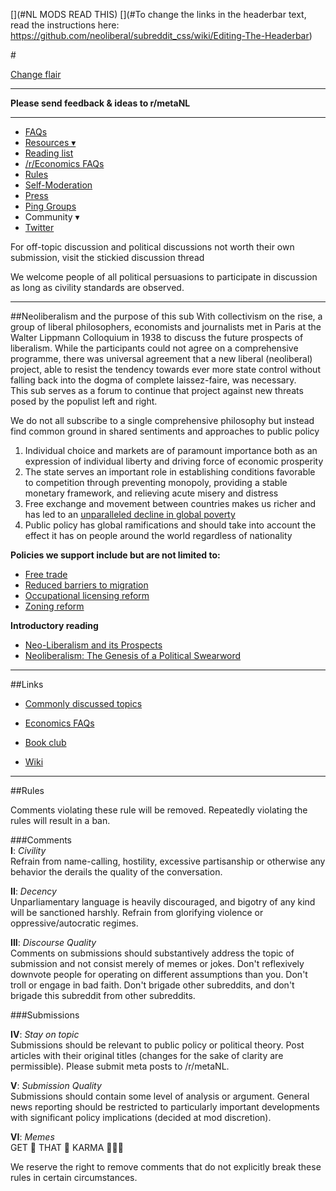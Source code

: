[](#NL MODS READ THIS)
[](#To change the links in the headerbar text, read the instructions here: https://github.com/neoliberal/subreddit_css/wiki/Editing-The-Headerbar)

#[](#headerbutton)[](https://twitter.com/ne0liberal)[](#headerbutton-2)[](https://www.stitcher.com/podcast/the-neolib-podcast/e/59269813?autoplay=true)[](#headerbutton-3)[](https://www.reddit.com/r/neoliberal/comments/azbj2p/adam_smith_institute_ama/)
 
[](#homebutton)[](/r/neoliberal)

[](#bigbutton) [Change flair](/r/neoliberal/wiki/flairs)

---

**Please send feedback & ideas to r/metaNL**

---

- [FAQs](https://www.reddit.com/r/neoliberal/wiki/faq)
- [Resources ▾](https://www.reddit.com/r/neoliberal/wiki/)
 - [Reading list](https://www.reddit.com/r/neoliberal/wiki/readinglist)
 - [/r/Economics FAQs](https://www.reddit.com/r/Economics/wiki/index)
 - [Rules](https://www.reddit.com/r/neoliberal/wiki/rules)
 - [Self-Moderation](https://www.reddit.com/r/neoliberal/wiki/communicationtips)
 - [Press](https://www.reddit.com/r/neoliberal/wiki/press)
 - [Ping Groups](https://www.reddit.com/r/neoliberal/wiki/userpinger/groups)
- Community ▾
 - [Twitter](http://twitter.com/ne0liberal)


For off-topic discussion  and political discussions not worth their own submission, visit the stickied discussion thread  

We welcome people of all political persuasions to participate in discussion as long as civility standards are observed. 




---  

##Neoliberalism and the purpose of this sub
With collectivism on the rise, a group of liberal philosophers, economists and journalists met in Paris at the Walter Lippmann Colloquium in 1938 to discuss the future prospects of liberalism. While the participants could not agree on a comprehensive programme, there was universal agreement that a new liberal (neoliberal) project, able to resist the tendency towards ever more state control without falling back into the dogma of complete laissez-faire, was necessary.  
This sub serves as a forum to continue that project against new threats posed by the populist left and right.  

We do not all subscribe to a single comprehensive philosophy but instead find common ground in shared sentiments and approaches to public policy  

1. Individual choice and markets are of paramount importance both as an expression of individual liberty and driving force of economic prosperity 
2. The state serves an important role in establishing conditions favorable to competition through preventing monopoly, providing a stable monetary framework, and relieving acute misery and distress
3. Free exchange and movement between countries makes us richer and has led to an [unparalleled decline in global poverty](https://imgur.com/a/zM2rh) 
4. Public policy has global ramifications and should take into account the effect it has on people around the world regardless of nationality  

**Policies we support include but are not limited to:**

- [Free trade](http://www.walkerd.people.cofc.edu/Readings/Trade/iowacarcrop.pdf)
- [Reduced barriers to migration](https://www.reddit.com/r/neoliberal/wiki/openborders)
- [Occupational licensing reform](https://www.brookings.edu/opinions/the-future-of-occupational-licensing-reform/)
- [Zoning reform](https://www.brookings.edu/blog/social-mobility-memos/2016/08/16/zoning-as-opportunity-hoarding/)

**Introductory reading**

- [Neo-Liberalism and its Prospects](https://miltonfriedman.hoover.org/friedman_images/Collections/2016c21/Farmand_02_17_1951.pdf)
- [Neoliberalism: The Genesis of a Political Swearword](https://olivermhartwich.files.wordpress.com/2015/02/neoliberalism.pdf)  

-----

##Links

* [Commonly discussed topics](https://www.reddit.com/r/neoliberal/wiki/commontopics)

* [Economics FAQs](https://www.reddit.com/r/Economics/wiki/index#wiki_frequently_asked_questions)

* [Book club](https://www.reddit.com/r/neoliberal/wiki/bookclub)

* [Wiki](https://www.reddit.com/r/neoliberal/wiki/)



-----

##Rules

Comments violating these rule will be removed. Repeatedly violating the rules will result in a ban.

###Comments  
**I**: *Civility*  
Refrain from name-calling, hostility, excessive partisanship or otherwise any behavior the derails the quality of the conversation.

**II**: *Decency*  
Unparliamentary language is heavily discouraged, and bigotry of any kind will be sanctioned harshly. Refrain from glorifying violence or oppressive/autocratic regimes.  

**III**: *Discourse Quality*  
Comments on submissions should substantively address the topic of submission and not consist merely of memes or jokes. Don't reflexively downvote people for operating on different assumptions than you. Don't troll or engage in bad faith. Don't brigade other subreddits, and don't brigade this subreddit from other subreddits. 

###Submissions

**IV**: *Stay on topic*  
Submissions should be relevant to public policy or political theory. Post articles with their original titles (changes for the sake of clarity are permissible). Please submit meta posts to /r/metaNL.

**V**: *Submission Quality*  
Submissions should contain some level of analysis or argument. General news reporting should be restricted to particularly important developments with significant policy implications  (decided at mod discretion).

**VI**: *Memes*  
GET 👏 THAT 👏 KARMA 👏👏👏

We reserve the right to remove comments that do not explicitly break these rules in certain circumstances.
